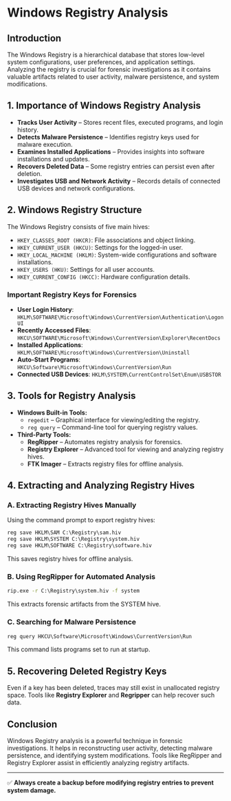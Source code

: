 # Windows Registry Analysis

## Introduction
The Windows Registry is a hierarchical database that stores low-level system configurations, user preferences, and application settings. Analyzing the registry is crucial for forensic investigations as it contains valuable artifacts related to user activity, malware persistence, and system modifications.

## 1. Importance of Windows Registry Analysis
- **Tracks User Activity** – Stores recent files, executed programs, and login history.
- **Detects Malware Persistence** – Identifies registry keys used for malware execution.
- **Examines Installed Applications** – Provides insights into software installations and updates.
- **Recovers Deleted Data** – Some registry entries can persist even after deletion.
- **Investigates USB and Network Activity** – Records details of connected USB devices and network configurations.

## 2. Windows Registry Structure
The Windows Registry consists of five main hives:
- `HKEY_CLASSES_ROOT (HKCR)`: File associations and object linking.
- `HKEY_CURRENT_USER (HKCU)`: Settings for the logged-in user.
- `HKEY_LOCAL_MACHINE (HKLM)`: System-wide configurations and software installations.
- `HKEY_USERS (HKU)`: Settings for all user accounts.
- `HKEY_CURRENT_CONFIG (HKCC)`: Hardware configuration details.

### Important Registry Keys for Forensics
- **User Login History**: `HKLM\SOFTWARE\Microsoft\Windows\CurrentVersion\Authentication\LogonUI`
- **Recently Accessed Files**: `HKCU\SOFTWARE\Microsoft\Windows\CurrentVersion\Explorer\RecentDocs`
- **Installed Applications**: `HKLM\SOFTWARE\Microsoft\Windows\CurrentVersion\Uninstall`
- **Auto-Start Programs**: `HKCU\Software\Microsoft\Windows\CurrentVersion\Run`
- **Connected USB Devices**: `HKLM\SYSTEM\CurrentControlSet\Enum\USBSTOR`

## 3. Tools for Registry Analysis
- **Windows Built-in Tools:**
  - `regedit` – Graphical interface for viewing/editing the registry.
  - `reg query` – Command-line tool for querying registry values.
- **Third-Party Tools:**
  - **RegRipper** – Automates registry analysis for forensics.
  - **Registry Explorer** – Advanced tool for viewing and analyzing registry hives.
  - **FTK Imager** – Extracts registry files for offline analysis.

## 4. Extracting and Analyzing Registry Hives
### A. Extracting Registry Hives Manually
Using the command prompt to export registry hives:
```cmd
reg save HKLM\SAM C:\Registry\sam.hiv
reg save HKLM\SYSTEM C:\Registry\system.hiv
reg save HKLM\SOFTWARE C:\Registry\software.hiv
```
This saves registry hives for offline analysis.

### B. Using RegRipper for Automated Analysis
```cmd
rip.exe -r C:\Registry\system.hiv -f system
```
This extracts forensic artifacts from the SYSTEM hive.

### C. Searching for Malware Persistence
```cmd
reg query HKCU\Software\Microsoft\Windows\CurrentVersion\Run
```
This command lists programs set to run at startup.

## 5. Recovering Deleted Registry Keys
Even if a key has been deleted, traces may still exist in unallocated registry space. Tools like **Registry Explorer** and **Regripper** can help recover such data.

## Conclusion
Windows Registry analysis is a powerful technique in forensic investigations. It helps in reconstructing user activity, detecting malware persistence, and identifying system modifications. Tools like RegRipper and Registry Explorer assist in efficiently analyzing registry artifacts.

---
✅ **Always create a backup before modifying registry entries to prevent system damage.**
